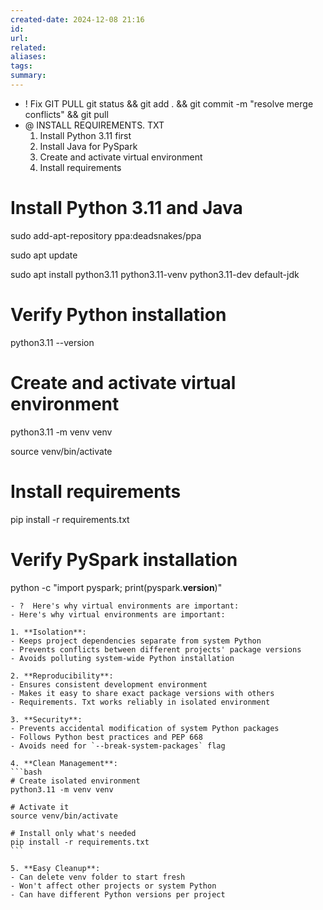 ```yaml
---
created-date: 2024-12-08 21:16
id: 
url: 
related: 
aliases: 
tags: 
summary:
---
```

- ! Fix GIT PULL 
git status && git add . && git commit -m "resolve merge conflicts" && git pull
- @ INSTALL REQUIREMENTS. TXT
	1. Install Python 3.11 first
	2. Install Java for PySpark
	3. Create and activate virtual environment
	4. Install requirements

# Install Python 3.11 and Java

sudo add-apt-repository ppa:deadsnakes/ppa

sudo apt update

sudo apt install python3.11 python3.11-venv python3.11-dev default-jdk

  

# Verify Python installation

python3.11 --version

  

# Create and activate virtual environment

python3.11 -m venv venv

source venv/bin/activate

  

# Install requirements

pip install -r requirements.txt

  

# Verify PySpark installation

python -c "import pyspark; print(pyspark.__version__)"

	- ?  Here's why virtual environments are important:
	- Here's why virtual environments are important:
	
	1. **Isolation**:
	- Keeps project dependencies separate from system Python
	- Prevents conflicts between different projects' package versions
	- Avoids polluting system-wide Python installation
	
	2. **Reproducibility**:
	- Ensures consistent development environment
	- Makes it easy to share exact package versions with others
	- Requirements. Txt works reliably in isolated environment
	
	3. **Security**:
	- Prevents accidental modification of system Python packages
	- Follows Python best practices and PEP 668
	- Avoids need for `--break-system-packages` flag
	
	4. **Clean Management**:
	```bash
	# Create isolated environment
	python3.11 -m venv venv
	
	# Activate it
	source venv/bin/activate
	
	# Install only what's needed
	pip install -r requirements.txt
	```
	
	5. **Easy Cleanup**:
	- Can delete venv folder to start fresh
	- Won't affect other projects or system Python
	- Can have different Python versions per project